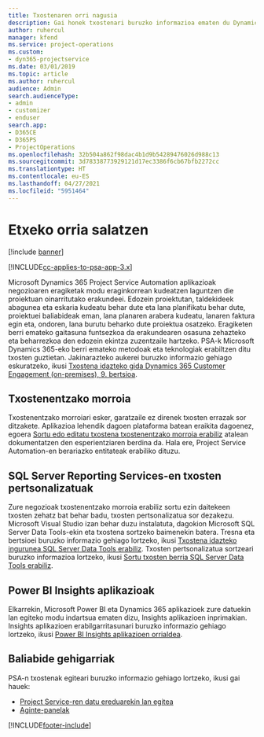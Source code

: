 ```yaml
---
title: Txostenaren orri nagusia
description: Gai honek txostenari buruzko informazioa ematen du Dynamics 365 Project Service Automation aplikazioan.
author: ruhercul
manager: kfend
ms.service: project-operations
ms.custom:
- dyn365-projectservice
ms.date: 03/01/2019
ms.topic: article
ms.author: ruhercul
audience: Admin
search.audienceType:
- admin
- customizer
- enduser
search.app:
- D365CE
- D365PS
- ProjectOperations
ms.openlocfilehash: 32b504a862f98dac4b1d9b54289476026d988c13
ms.sourcegitcommit: 3d78338773929121d17ec3386f6cb67bfb2272cc
ms.translationtype: HT
ms.contentlocale: eu-ES
ms.lasthandoff: 04/27/2021
ms.locfileid: "5951464"
---
```

# <a name="reporting-home-page"></a>Etxeko orria salatzen

[!include [banner](../includes/psa-now-project-operations.md)]

[!INCLUDE[cc-applies-to-psa-app-3.x](../includes/cc-applies-to-psa-app-3x.md)]

Microsoft Dynamics 365 Project Service Automation aplikazioak negozioaren eragiketak modu eraginkorrean kudeatzen laguntzen die proiektuan oinarritutako erakundeei. Edozein proiektutan, taldekideek abagunea eta eskaria kudeatu behar dute eta lana planifikatu behar dute, proiektuei baliabideak eman, lana planaren arabera kudeatu, lanaren faktura egin eta, ondoren, lana burutu beharko dute proiektua osatzeko. Eragiketen berri emateko gaitasuna funtsezkoa da erakundearen osasuna zehazteko eta beharrezkoa den edozein ekintza zuzentzaile hartzeko. PSA-k Microsoft Dynamics 365-eko berri emateko metodoak eta teknologiak erabiltzen ditu txosten guztietan. Jakinarazteko aukerei buruzko informazio gehiago eskuratzeko, ikusi [Txostena idazteko gida Dynamics 365 Customer Engagement (on-premises), 9. bertsioa](/dynamics365/customerengagement/on-premises/analytics/reporting-analytics-with-dynamics-365).

## <a name="report-wizard"></a>Txostenentzako morroia

Txostenentzako morroiari esker, garatzaile ez direnek txosten errazak sor ditzakete. Aplikazioa lehendik dagoen plataforma batean eraikita dagoenez, egoera [Sortu edo editatu txostena txostenentzako morroia erabiliz](/dynamics365/customerengagement/on-premises/basics/create-edit-copy-report-wizard) atalean dokumentatzen den esperientziaren berdina da. Hala ere, Project Service Automation-en berariazko entitateak erabiliko dituzu.

## <a name="custom-sql-server-reporting-services-reports"></a>SQL Server Reporting Services-en txosten pertsonalizatuak

Zure negozioak txostenentzako morroia erabiliz sortu ezin daitekeen txosten zehatz bat behar badu, txosten pertsonalizatua sor dezakezu. Microsoft Visual Studio izan behar duzu instalatuta, dagokion Microsoft SQL Server Data Tools-ekin eta txostena sortzeko baimenekin batera. Tresna eta bertsioei buruzko informazio gehiago lortzeko, ikusi [Txostena idazteko ingurunea SQL Server Data Tools erabiliz](/dynamics365/customerengagement/on-premises/analytics/report-writing-environment-using-sql-server-data-tools). Txosten pertsonalizatua sortzeari buruzko informazioa lortzeko, ikusi [Sortu txosten berria SQL Server Data Tools erabiliz](/dynamics365/customerengagement/on-premises/analytics/create-a-new-report-using-sql-server-data-tools).

## <a name="power-bi-insights-apps"></a>Power BI Insights aplikazioak

Elkarrekin, Microsoft Power BI eta Dynamics 365 aplikazioek zure datuekin lan egiteko modu indartsua ematen dizu, Insights aplikazioen inprimakian. Insights aplikazioen erabilgarritasunari buruzko informazio gehiago lortzeko, ikusi [Power BI Insights aplikazioen orrialdea](https://powerbi.microsoft.com/power-bi-insights-apps/).


## <a name="additional-resources"></a>Baliabide gehigarriak
PSA-n txostenak egiteari buruzko informazio gehiago lortzeko, ikusi gai hauek:

- [Project Service-ren datu ereduarekin lan egitea](reports-working-project-service-data-model.md)
- [Aginte-panelak](reports-dashboards.md)



[!INCLUDE[footer-include](../includes/footer-banner.md)]